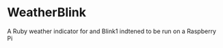 WeatherBlink
============

A Ruby weather indicator for and Blink1 indtened to be run on a Raspberry Pi
